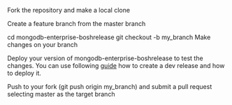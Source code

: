 Fork the repository and make a local clone

Create a feature branch from the master branch

cd mongodb-enterprise-boshrelease
git checkout -b my_branch
Make changes on your branch

Deploy your version of mongodb-enterprise-boshrelease to test the changes. You can use following [guide](https://bosh.io/docs/create-release/#dev-release) how to create a dev release and how to deploy it.

Push to your fork (git push origin my_branch) and submit a pull request selecting master as the target branch